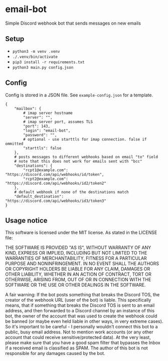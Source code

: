 # email-bot

Simple Discord webhook bot that sends messages on new emails 

## Setup

* `python3 -m venv .venv`
* `./.venv/bin/activate`
* `pip3 install -r requirements.txt`
* `python3 main.py config.json`

## Config

Config is stored in a JSON file. See `example-config.json` for a template.

```
{
    "mailbox": {
        # imap server hostname
        "server": "",
        # imap server port, assumes TLS
        "port": 143,
        "login": "email-bot",
        "password": "",
        # optional - use starttls for imap connection. false if ommitted
        "starttls": false
    },
    # posts messages to different webhooks based on email "to" field
    # note that this does not work for emails sent with "bcc"
    "destinations": {
        "rcpt1@example.com": "https://discord.com/api/webhooks/id/token",
        "rcpt2@example.com": "https://discord.com/api/webhooks/id2/token2"
    },
    # default webhook if none of the destinations match
    "default_destination": "https://discord.com/api/webhooks/id3/token3"
}
```

## Usage notice

This software is licensed under the MIT license. As stated in the LICENSE file:

THE SOFTWARE IS PROVIDED "AS IS", WITHOUT WARRANTY OF ANY KIND, EXPRESS OR
IMPLIED, INCLUDING BUT NOT LIMITED TO THE WARRANTIES OF MERCHANTABILITY,
FITNESS FOR A PARTICULAR PURPOSE AND NONINFRINGEMENT. IN NO EVENT SHALL THE
AUTHORS OR COPYRIGHT HOLDERS BE LIABLE FOR ANY CLAIM, DAMAGES OR OTHER
LIABILITY, WHETHER IN AN ACTION OF CONTRACT, TORT OR OTHERWISE, ARISING FROM,
OUT OF OR IN CONNECTION WITH THE SOFTWARE OR THE USE OR OTHER DEALINGS IN THE
SOFTWARE.

A fair warning: If the bot posts something that breaks the Discord TOS, the creator of the webhook URL (user of the bot) is liable. This specifically means, that if something that breaks the Discord TOS is sent to an email address, and then forwarded to a Discord channel by an instance of this bot, the owner of the account that was used to create the webhook could be banned (or maybe even held liable in other ways, in very extreme cases). So it's important to be careful - I personally wouldn't connect this bot to a public, busy email address. Not to mention work accounts (or any other account that could receive sensitive/protected data). At the very least, please make sure that you have a good spam filter that bypasses the Inbox if a received email is classified as SPAM.
The author of this bot is not responsible for any damages caused by the bot.

